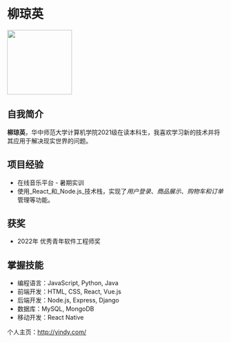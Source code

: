 # 柳琼英
<img src="image/img1.jpg" width="150" height="150">

## 自我简介
**柳琼英**，华中师范大学计算机学院2021级在读本科生，我喜欢学习新的技术并将其应用于解决现实世界的问题。

## 项目经验
+ 在线音乐平台 - 暑期实训
+ 使用_React_和_Node.js_技术栈，实现了*用户登录*、*商品展示*、*购物车和订单*管理等功能。

## 获奖
+ 2022年 优秀青年软件工程师奖

## 掌握技能
+ 编程语言：JavaScript, Python, Java
+ 前端开发：HTML, CSS, React, Vue.js
+ 后端开发：Node.js, Express, Django
+ 数据库：MySQL, MongoDB
+ 移动开发：React Native

个人主页：<http://yindy.com/>
